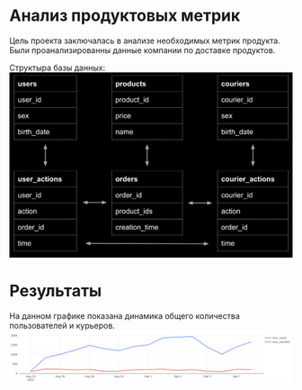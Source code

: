 # Анализ продуктовых метрик

Цель проекта заключалась в анализе необходимых метрик продукта. Были проанализированны данные компании по доставке продуктов.

Структыра базы данных:
![](https://github.com/Sergei1012/Analysis_of_product_metrics/blob/master/Структура%20БД.png)

# Результаты

На данном графике показана динамика общего количества пользователей и курьеров.
![](https://github.com/Sergei1012/Analysis_of_product_metrics/blob/master/Графики/Динамика%20количества%20пользователей%20и%20курьеров.png)

